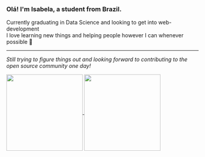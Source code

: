 ### Olá! I'm Isabela, a student from Brazil.

Currently graduating in Data Science and looking to get into web-development  
I love learning new things and helping people however I can whenever possible 💙  

--------------
    

*Still trying to figure things out and looking forward to contributing to the open source community one day!*

<a href="https://github.com/anuraghazra/github-readme-stats">
  <img height=200 align="center" src="https://github-readme-stats-mfdouuc7p-imenezes-gh.vercel.app/api?username=IMenezes-GH&theme=transparent" />
</a>
<a href="https://github.com/anuraghazra/convoychat">
  <img height=200 align="center" src="https://github-readme-stats-mfdouuc7p-imenezes-gh.vercel.app/api/top-langs?username=IMenezes-GH&theme=transparent&layout=compact&langs_count=8&card_width=320" />
</a>
